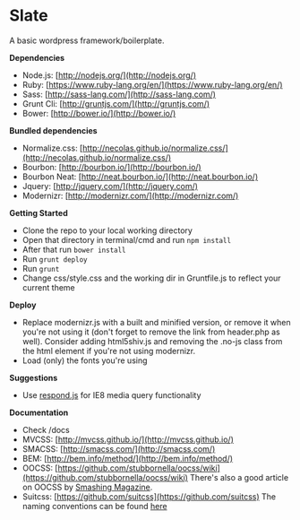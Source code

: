 Slate
=====

A basic wordpress framework/boilerplate.

**Dependencies**

* Node.js: [http://nodejs.org/](http://nodejs.org/)
* Ruby: [https://www.ruby-lang.org/en/](https://www.ruby-lang.org/en/)
* Sass: [http://sass-lang.com/](http://sass-lang.com/)
* Grunt Cli: [http://gruntjs.com/](http://gruntjs.com/)
* Bower: [http://bower.io/](http://bower.io/)

**Bundled dependencies**

* Normalize.css: [http://necolas.github.io/normalize.css/](http://necolas.github.io/normalize.css/)
* Bourbon: [http://bourbon.io/](http://bourbon.io/)
* Bourbon Neat: [http://neat.bourbon.io/](http://neat.bourbon.io/)
* Jquery: [http://jquery.com/](http://jquery.com/)
* Modernizr: [http://modernizr.com/](http://modernizr.com/)

**Getting Started**

* Clone the repo to your local working directory
* Open that directory in terminal/cmd and run `npm install`
* After that run `bower install`
* Run `grunt deploy`
* Run `grunt`
* Change css/style.css and the working dir in Gruntfile.js to reflect your current theme

**Deploy**

* Replace modernizr.js with a built and minified version, or remove it when you're not using it (don't forget to remove the link from header.php as well). Consider adding html5shiv.js and removing the .no-js class from the html element if you're not using modernizr.
* Load (only) the fonts you're using

**Suggestions**

* Use [respond.js](https://github.com/scottjehl/Respond) for IE8 media query functionality

**Documentation**

* Check /docs
* MVCSS: [http://mvcss.github.io/](http://mvcss.github.io/)
* SMACSS: [http://smacss.com/](http://smacss.com/)
* BEM: [http://bem.info/method/](http://bem.info/method/)
* OOCSS: [https://github.com/stubbornella/oocss/wiki](https://github.com/stubbornella/oocss/wiki)
There's also a good article on OOCSS by [Smashing Magazine](http://coding.smashingmagazine.com/2011/12/12/an-introduction-to-object-oriented-css-oocss/).
* Suitcss: [https://github.com/suitcss](https://github.com/suitcss)
The naming conventions can be found [here](https://github.com/suitcss/suit/blob/master/doc/naming-conventions.md)